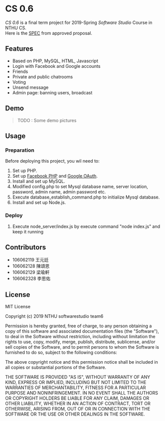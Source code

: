 # CS 0.6

*CS 0.6* is a final term project for 2019-Spring *Software Studio* Course in NTHU CS.  
Here is the [SPEC](https://hackmd.io/eKbYWhuwT_qhxavD3OAUPQ?view) from approved proposal.  

## Features
- Based on PHP, MySQL, HTML, Javascript
- Login with Facebook and Google accounts
- Friends
- Private and public chatrooms
- Voting
- Unsend message
- Admin page: banning users, broadcast

## Demo

> TODO : Some demo pictures

## Usage

### Preparation
Before deploying this project, you wil need to:  
1. Set up PHP.
2. Set up [Facebook PHP] and [Google OAuth].
3. Install and set up MySQL.
4. Modified config.php to set Mysql database name, server location, password, admin name, admin password etc.
5. Execute database\_establish\_command.php to initialize Mysql database.
6. Install and set up Node.js.

### Deploy
1. Execute node\_server/index.js by execute command "node index.js" and keep it running

## Contributors

- 106062119 王元廷
- 106062128 陳頌恩
- 106062129 梁瑜軒
- 106062328 李思佑

## License
MIT License

Copyright (c) 2019 NTHU softwarestudio team6

Permission is hereby granted, free of charge, to any person obtaining a copy
of this software and associated documentation files (the "Software"), to deal
in the Software without restriction, including without limitation the rights
to use, copy, modify, merge, publish, distribute, sublicense, and/or sell
copies of the Software, and to permit persons to whom the Software is
furnished to do so, subject to the following conditions:

The above copyright notice and this permission notice shall be included in all
copies or substantial portions of the Software.

THE SOFTWARE IS PROVIDED "AS IS", WITHOUT WARRANTY OF ANY KIND, EXPRESS OR
IMPLIED, INCLUDING BUT NOT LIMITED TO THE WARRANTIES OF MERCHANTABILITY,
FITNESS FOR A PARTICULAR PURPOSE AND NONINFRINGEMENT. IN NO EVENT SHALL THE
AUTHORS OR COPYRIGHT HOLDERS BE LIABLE FOR ANY CLAIM, DAMAGES OR OTHER
LIABILITY, WHETHER IN AN ACTION OF CONTRACT, TORT OR OTHERWISE, ARISING FROM,
OUT OF OR IN CONNECTION WITH THE SOFTWARE OR THE USE OR OTHER DEALINGS IN THE
SOFTWARE.


[Facebook PHP]: https://developers.facebook.com/docs/reference/php  
[Google OAuth]: https://developers.google.com/api-client-library/php/auth/web-app#protectauthcode

